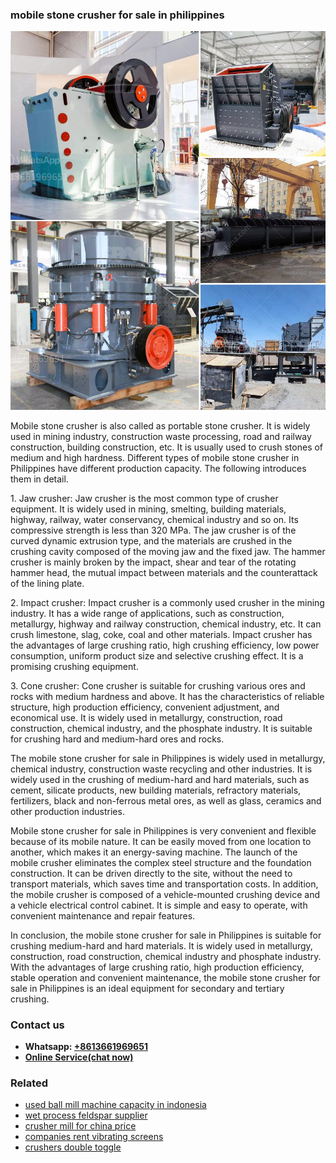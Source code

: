 <h3>mobile stone crusher for sale in philippines</h3><img src='1706766974.jpg' alt=''><p>Mobile stone crusher is also called as portable stone crusher. It is widely used in mining industry, construction waste processing, road and railway construction, building construction, etc. It is usually used to crush stones of medium and high hardness. Different types of mobile stone crusher in Philippines have different production capacity. The following introduces them in detail.</p><p>1. Jaw crusher: Jaw crusher is the most common type of crusher equipment. It is widely used in mining, smelting, building materials, highway, railway, water conservancy, chemical industry and so on. Its compressive strength is less than 320 MPa. The jaw crusher is of the curved dynamic extrusion type, and the materials are crushed in the crushing cavity composed of the moving jaw and the fixed jaw. The hammer crusher is mainly broken by the impact, shear and tear of the rotating hammer head, the mutual impact between materials and the counterattack of the lining plate.</p><p>2. Impact crusher: Impact crusher is a commonly used crusher in the mining industry. It has a wide range of applications, such as construction, metallurgy, highway and railway construction, chemical industry, etc. It can crush limestone, slag, coke, coal and other materials. Impact crusher has the advantages of large crushing ratio, high crushing efficiency, low power consumption, uniform product size and selective crushing effect. It is a promising crushing equipment.</p><p>3. Cone crusher: Cone crusher is suitable for crushing various ores and rocks with medium hardness and above. It has the characteristics of reliable structure, high production efficiency, convenient adjustment, and economical use. It is widely used in metallurgy, construction, road construction, chemical industry, and the phosphate industry. It is suitable for crushing hard and medium-hard ores and rocks.</p><p>The mobile stone crusher for sale in Philippines is widely used in metallurgy, chemical industry, construction waste recycling and other industries. It is widely used in the crushing of medium-hard and hard materials, such as cement, silicate products, new building materials, refractory materials, fertilizers, black and non-ferrous metal ores, as well as glass, ceramics and other production industries.</p><p>Mobile stone crusher for sale in Philippines is very convenient and flexible because of its mobile nature. It can be easily moved from one location to another, which makes it an energy-saving machine. The launch of the mobile crusher eliminates the complex steel structure and the foundation construction. It can be driven directly to the site, without the need to transport materials, which saves time and transportation costs. In addition, the mobile crusher is composed of a vehicle-mounted crushing device and a vehicle electrical control cabinet. It is simple and easy to operate, with convenient maintenance and repair features.</p><p>In conclusion, the mobile stone crusher for sale in Philippines is suitable for crushing medium-hard and hard materials. It is widely used in metallurgy, construction, road construction, chemical industry and phosphate industry. With the advantages of large crushing ratio, high production efficiency, stable operation and convenient maintenance, the mobile stone crusher for sale in Philippines is an ideal equipment for secondary and tertiary crushing.</p><h3>Contact us</h3><ul><li><strong>Whatsapp:&nbsp;<a href="https://wa.me/8613661969651">+8613661969651</a></strong></li><li><a href="https://swt.shibang-china.com/?git&amp;zhl&amp;mobile stone crusher for sale in philippines"><strong>Online Service(chat now)</strong></a></li></ul><h3>Related</h3><ul><li><a href='used ball mill machine capacity in indonesia.md'>used ball mill machine capacity in indonesia</a></li><li><a href='wet process feldspar supplier.md'>wet process feldspar supplier</a></li><li><a href='crusher mill for china price.md'>crusher mill for china price</a></li><li><a href='companies rent vibrating screens.md'>companies rent vibrating screens</a></li><li><a href='crushers double toggle.md'>crushers double toggle</a></li></ul>